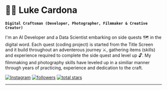 # 🧙‍♂️ Luke Cardona

**` Digital Craftsman (Developer, Photographer, Filmmaker & Creative Creator) `**

I'm an AI Developer and a Data Scientist embarking on side quests 🗺️ in the digital word. Each quest (coding project) is started from the Title Screen and it build throughout an adventerous journey ⚔️, gathering items (skills) and experience required to complete the side quest and level up 🔓. My filmmaking and photography skills have leveled up in a similiar manner through years of practicing, experience and dedication to the craft. 

   <p align="left">
      <a href="https://www.instagram.com/lcr_snaps/">
         <img alt="Instagram" title="Follow me on Instagram" src="https://custom-icon-badges.demolab.com/badge/Instagram-red.svg?logo=camera&logoSource=feather&style=for-the-badge"/></a>
      <a href="https://github.com/lukecardona?tab=followers">
         <img alt="followers" title="Follow me on Github" src="https://custom-icon-badges.demolab.com/github/followers/lukecardona?color=236ad3&labelColor=1155ba&style=for-the-badge&logo=person-add&label=Follow&logoColor=white"/></a>
      <a href="https://github.com/lukecardona?tab=repositories&sort=stargazers">
         <img alt="total stars" title="Total stars on GitHub" src="https://custom-icon-badges.demolab.com/github/stars/lukecardona?color=55960c&style=for-the-badge&labelColor=488207&logo=star"/></a>
   </p>

--- 

